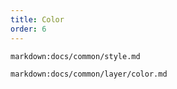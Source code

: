 ```yaml
---
title: Color
order: 6
---
```


`markdown:docs/common/style.md`

`markdown:docs/common/layer/color.md`
